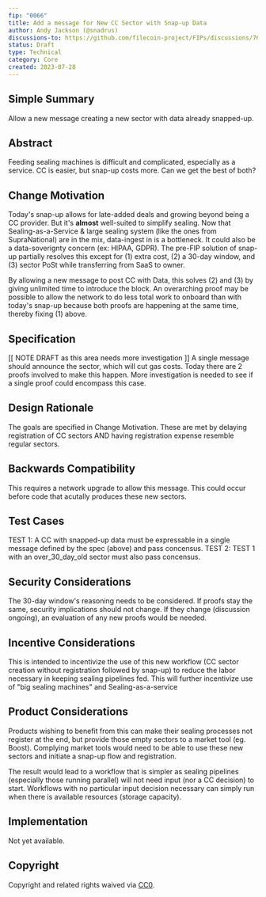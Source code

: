 ```yaml
---
fip: "0066"
title: Add a message for New CC Sector with Snap-up Data
author: Andy Jackson (@snadrus)
discussions-to: https://github.com/filecoin-project/FIPs/discussions/76
status: Draft
type: Technical
category: Core 
created: 2023-07-28
---
```


## Simple Summary
Allow a new message creating a new sector with data already snapped-up. 

## Abstract
<!--A short (~200 word) description of the technical issue being addressed.-->
Feeding sealing machines is difficult and complicated, especially as a service. CC is easier, but snap-up costs more. Can we get the best of both?

## Change Motivation
<!--The motivation is critical for FIPs that want to change the Filecoin protocol. It should clearly explain why the existing protocol specification is inadequate to address the problem that the FIP solves. FIP submissions without sufficient motivation may be rejected outright.-->
Today's snap-up allows for late-added deals and growing beyond being a CC provider. But it's **almost** well-suited to simplify sealing. 
Now that Sealing-as-a-Service & large sealing system (like the ones from SupraNational) are in the mix, data-ingest in is a bottleneck. It could also be a 
data-soverignty concern (ex: HIPAA, GDPR). The pre-FIP solution of snap-up partially resolves this except for (1) extra cost, (2) a 30-day window, and (3) sector PoSt while transferring from SaaS to owner.

By allowing a new message to post CC with Data, this solves (2) and (3) by giving unlimited time to introduce the block. An overarching proof may be possible to 
allow the network to do less total work to onboard than with today's snap-up because both proofs are happening at the same time, thereby fixing (1) above.

## Specification
<!--The technical specification should describe the syntax and semantics of any new feature. The specification should be detailed enough to allow competing, interoperable implementations for any of the current Filecoin implementations. -->
[[ NOTE DRAFT as this area needs more investigation ]]
A single message should announce the sector, which will cut gas costs. 
Today there are 2 proofs involved to make this happen. More investigation is needed to see if a single proof could encompass this case.

## Design Rationale
<!--The rationale fleshes out the specification by describing what motivated the design and why particular design decisions were made. It should describe alternate designs that were considered and related work, e.g. how the feature is supported in other languages. The rationale may also provide evidence of consensus within the community, and should discuss important objections or concerns raised during discussion.-->
The goals are specified in Change Motivation. These are met by delaying registration of CC sectors AND having registration expense resemble regular sectors.

## Backwards Compatibility
<!--All FIPs that introduce backwards incompatibilities must include a section describing these incompatibilities and their severity. The FIP must explain how the author proposes to deal with these incompatibilities. FIP submissions without a sufficient backwards compatibility treatise may be rejected outright.-->
This requires a network upgrade to allow this message. This could occur before code that acutally produces these new sectors. 

## Test Cases
<!--Test cases for an implementation are mandatory for FIPs that are affecting consensus changes. Other FIPs can choose to include links to test cases if applicable.-->
TEST 1: A CC with snapped-up data must be expressable in a single message defined by the spec (above) and pass concensus. 
TEST 2: TEST 1 with an over_30_day_old sector must also pass concensus.

## Security Considerations
<!--All FIPs must contain a section that discusses the security implications/considerations relevant to the proposed change. Include information that might be important for security discussions, surfaces risks and can be used throughout the life cycle of the proposal. E.g. include security-relevant design decisions, concerns, important discussions, implementation-specific guidance and pitfalls, an outline of threats and risks and how they are being addressed. FIP submissions missing the "Security Considerations" section will be rejected. A FIP cannot proceed to status "Final" without a Security Considerations discussion deemed sufficient by the reviewers.-->
The 30-day window's reasoning needs to be considered. 
If proofs stay the same, security implications should not change. If they change (discussion ongoing), an evaluation of any new proofs would be needed.

## Incentive Considerations
<!--All FIPs must contain a section that discusses the incentive implications/considerations relative to the proposed change. Include information that might be important for incentive discussion. A discussion on how the proposed change will incentivize reliable and useful storage is required. FIP submissions missing the "Incentive Considerations" section will be rejected. An FIP cannot proceed to status "Final" without a Incentive Considerations discussion deemed sufficient by the reviewers.-->
This is intended to incentivize the use of this new workflow (CC sector creation without registration followed by snap-up) to reduce the labor necessary in keeping
sealing pipelines fed. This will further incentivize use of "big sealing machines" and Sealing-as-a-service

## Product Considerations
<!--All FIPs must contain a section that discusses the product implications/considerations relative to the proposed change. Include information that might be important for product discussion. A discussion on how the proposed change will enable better storage-related goods and services to be developed on Filecoin. FIP submissions missing the "Product Considerations" section will be rejected. An FIP cannot proceed to status "Final" without a Product Considerations discussion deemed sufficient by the reviewers.-->
Products wishing to benefit from this can make their sealing processes not register at the end, but provide those empty sectors to a market tool (eg. Boost).
Complying market tools would need to be able to use these new sectors and initiate a snap-up flow and registration. 

The result would lead to a workflow that is simpler as sealing pipelines (especially those running parallel) will not need input (nor a CC decision) to start.
Workflows with no particular input decision necessary can simply run when there is available resources (storage capacity). 

## Implementation
<!--The implementations must be completed before any core FIP is given status "Final", but it need not be completed before the FIP is accepted. While there is merit to the approach of reaching consensus on the specification and rationale before writing code, the principle of "rough consensus and running code" is still useful when it comes to resolving many discussions of API details.-->
Not yet available.

## Copyright
Copyright and related rights waived via [CC0](https://creativecommons.org/publicdomain/zero/1.0/).
